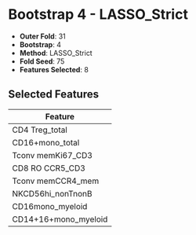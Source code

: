 # Bootstrap 4 - LASSO_Strict

- **Outer Fold**: 31
- **Bootstrap**: 4
- **Method**: LASSO_Strict
- **Fold Seed**: 75
- **Features Selected**: 8

## Selected Features

| Feature |
|---------|
| CD4 Treg_total |
| CD16+mono_total |
| Tconv memKi67_CD3 |
| CD8 RO CCR5_CD3 |
| Tconv memCCR4_mem |
| NKCD56hi_nonTnonB |
| CD16mono_myeloid |
| CD14+16+mono_myeloid |
